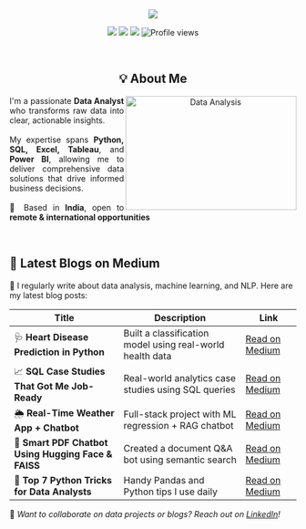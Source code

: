 <div align="center">
  <img src="https://capsule-render.vercel.app/api?type=waving&color=0:3776AB,100:217346&height=250&section=header&text=Arjun%20Kumar&fontSize=80&fontAlignY=35&animation=fadeIn&fontColor=white&desc=Aspiring%20Data%20Analyst%20|%20Insights%20Explorer&descSize=20&descAlignY=60" />

  <p align="center">
    <a href="https://www.linkedin.com/in/arjun-analytics/"><img src="https://img.shields.io/badge/-LinkedIn-0077B5?style=for-the-badge&logo=linkedin&logoColor=white"/></a>
    <a href="https://my-data-story.lovable.app"><img src="https://img.shields.io/badge/-Portfolio-9b87f5?style=for-the-badge&logo=internetexplorer&logoColor=white"/></a>
    <a href="mailto:arjunkguru2969@gmail.com"><img src="https://img.shields.io/badge/-Email-D14836?style=for-the-badge&logo=gmail&logoColor=white"/></a>
    <img src="https://komarev.com/ghpvc/?username=arjun9669&style=for-the-badge&color=brightgreen" alt="Profile views"/>
  </p>
</div>

<br>

<div align="center">
  <h2>💡 About Me</h2>
  <img align="right" alt="Data Analysis" src="https://media.giphy.com/media/v1.Y2lkPTc5MGI3NjExNmZjNzgxZDI4NDFjNTdlOGZmMDE0ZGRlMWEwNDk3NWY1NDYwNWVhZiZjdD1z/3oKIPEqDGUULpEU0aQ/giphy.gif" width="300" height="200" />
  <p align="left" style="margin-right: 20px; text-align: justify;">
    I'm a passionate <b>Data Analyst</b> who transforms raw data into clear, actionable insights.
    <br><br>
    My expertise spans <b>Python, SQL, Excel, Tableau</b>, and <b>Power BI</b>, allowing me to deliver
    comprehensive data solutions that drive informed business decisions.
    <br><br>
    📍 Based in <b>India</b>, open to <b>remote & international opportunities</b>
  </p>
</div>

<br clear="both">

## 📝 Latest Blogs on Medium

🚀 I regularly write about data analysis, machine learning, and NLP. Here are my latest blog posts:

| Title | Description | Link |
|-------|-------------|------|
| 🩺 **Heart Disease Prediction in Python** | Built a classification model using real-world health data | [Read on Medium](https://medium.com/@arjunkguru2969/heart-disease-prediction-ml-project-example-link) |
| 📈 **SQL Case Studies That Got Me Job-Ready** | Real-world analytics case studies using SQL queries | [Read on Medium](https://medium.com/@arjunkguru2969/sql-case-study-example-link) |
| 🌦️ **Real-Time Weather App + Chatbot** | Full-stack project with ML regression + RAG chatbot | [Read on Medium](https://medium.com/@arjunkguru2969/real-time-ml-weather-chatbot-project) |
| 🤖 **Smart PDF Chatbot Using Hugging Face & FAISS** | Created a document Q&A bot using semantic search | [Read on Medium](https://medium.com/@arjunkguru2969/pdf-chatbot-huggingface-faiss-nlp) |
| 🐍 **Top 7 Python Tricks for Data Analysts** | Handy Pandas and Python tips I use daily | [Read on Medium](https://medium.com/@arjunkguru2969/python-tips-for-data-analysts-blog) |

📌 *Want to collaborate on data projects or blogs? Reach out on [LinkedIn](https://www.linkedin.com/in/arjun-analytics)!*
